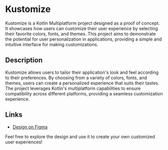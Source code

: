# Kustomize

Kustomize is a Kotlin Multiplatform project designed as a proof of concept. It showcases how users can customize their user experience by selecting their favorite colors, fonts, and themes. This project aims to demonstrate the potential for user personalization in applications, providing a simple and intuitive interface for making customizations.

## Description

Kustomize allows users to tailor their application's look and feel according to their preferences. By choosing from a variety of colors, fonts, and themes, users can create a personalized experience that suits their tastes. The project leverages Kotlin's multiplatform capabilities to ensure compatibility across different platforms, providing a seamless customization experience.

## Links

- [Design on Figma](https://www.figma.com/community/file/1386770518155212936/kustomize)

Feel free to explore the design and use it to create your own customized user experiences!
